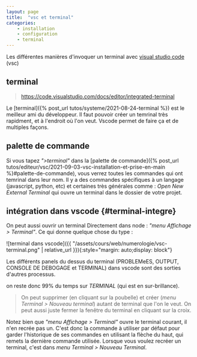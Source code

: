 ```yaml
---
layout: page
title:  "vsc et terminal"
categories: 
    - installation 
    - configuration
    - terminal
---
```


Les différentes manières d'invoquer un terminal avec  [visual studio code](https://code.visualstudio.com/) (vsc)
<!--more-->

## terminal

> <https://code.visualstudio.com/docs/editor/integrated-terminal>

Le [terminal]({% post_url tutos/systeme/2021-08-24-terminal %}) est le meilleur ami du développeur. Il faut pouvoir créer un temrinal très rapidment, et à l'endroit où l'on veut. Vscode permet de faire ça et de multiples façons.

## palette de commande

Si vous tapez *">terminal"* dans la [palette de commande]({% post_url tutos/editeur/vsc/2021-09-03-vsc-installation-et-prise-en-main %}#palette-de-commande), vous verrez toutes les commandes qui ont temrinal dans leur nom. Il y a des commandes spécifiques à un langage (javascript, python, etc) et certaines très générales comme : *Open New External Terminal* qui ouvre un terminal dans le dossier de votre projet.

## intégration dans vscode {#terminal-integre}

On peut aussi ouvrir un terminal Directement dans node : *"menu Affichage > Terminal"*. Ce qui donne quelque chose du type :

![terminal dans vscode]({{ "/assets/cours/web/numerologie/vsc-terminal.png" | relative_url }}){:style="margin: auto;display: block"}

Les différents panels du dessus du terminal (PROBLEMeES, OUTPUT, CONSOLE DE DEBOGAGE et TERMINAL) dans vscode sont des sorties d'autres processus. 

on reste donc 99% du temps sur *TERMINAL* (qui est en sur-brillance).

> On peut supprimer (en cliquant sur la poubelle) et créer (*menu Terminal > Nouveau terminal*) autant de terminal que l'on le veut. On peut aussi juste fermer la fenêtre du terminal en cliquant sur la croix.

Notez bien que  *"menu Affichage > Terminal"* ouvre le terminal courant, il n'en recrée pas un. C'est donc la commande à utiliser par défaut pour garder l'historique de ses commandes en utilisant la flèche du haut, qui remets la dernière commande utilisée. Lorsque vous voulez recréer un terminal, c'est dans *menu Terminal > Nouveau Terminal*.


